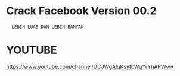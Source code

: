 # Crack Facebook Version 00.2 

      LEBIH LUAS DAN LEBIH BANYAK

# YOUTUBE 

https://www.youtube.com/channel/UCJWgAlqKsytbWqYrYhAPWvw
